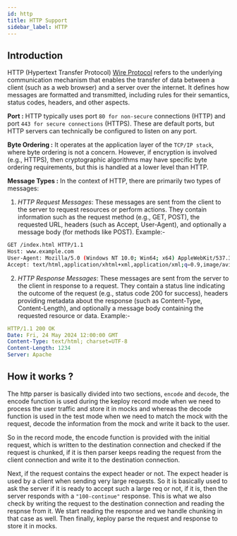 ```yaml
---
id: http
title: HTTP Support
sidebar_label: HTTP
---
```


## Introduction

HTTP (Hypertext Transfer Protocol) [Wire Protocol](https://developer.mozilla.org/en-US/docs/Web/HTTP) refers to the underlying communication mechanism that enables the transfer of data between a client (such as a web browser) and a server over the internet. It defines how messages are formatted and transmitted, including rules for their semantics, status codes, headers, and other aspects.

**Port :** HTTP typically uses port `80 for non-secure` connections (HTTP) and port `443 for secure connections` (HTTPS). These are default ports, but HTTP servers can technically be configured to listen on any port.

**Byte Ordering :** It operates at the application layer of the `TCP/IP stack`, where byte ordering is not a concern. However, if encryption is involved (e.g., HTTPS), then cryptographic algorithms may have specific byte ordering requirements, but this is handled at a lower level than HTTP.

**Message Types :** In the context of HTTP, there are primarily two types of messages:

1. _HTTP Request Messages_: These messages are sent from the client to the server to request resources or perform actions. They contain information such as the request method (e.g., GET, POST), the requested URL, headers (such as Accept, User-Agent), and optionally a message body (for methods like POST). Example:-

```bash
GET /index.html HTTP/1.1
Host: www.example.com
User-Agent: Mozilla/5.0 (Windows NT 10.0; Win64; x64) AppleWebKit/537.36 (KHTML, like Gecko) Chrome/96.0.4664.110 Safari/537.36
Accept: text/html,application/xhtml+xml,application/xml;q=0.9,image/avif,image/webp,image/apng,*/*;q=0.8,application/signed-exchange;v=b3;q=0.9
```

2. _HTTP Response Messages_: These messages are sent from the server to the client in response to a request. They contain a status line indicating the outcome of the request (e.g., status code 200 for success), headers providing metadata about the response (such as Content-Type, Content-Length), and optionally a message body containing the requested resource or data. Example:-

```yaml
HTTP/1.1 200 OK
Date: Fri, 24 May 2024 12:00:00 GMT
Content-Type: text/html; charset=UTF-8
Content-Length: 1234
Server: Apache
```

## How it works ?

The http parser is basically divided into two sections, `encode` and `decode`, the encode function is used during the keploy record mode when we need to process the user traffic and store it in mocks and whereas the decode function is used in the test mode when we need to match the mock with the request, decode the information from the mock and write it back to the user.

So in the record mode, the encode function is provided with the initial request, which is written to the destination connection and checked if the request is chunked, if it is then parser keeps reading the request from the client connection and write it to the destination connection.

Next, if the request contains the expect header or not. The expect header is used by a client when sending very large requests. So it is basically used to ask the server if it is ready to accept such a large req or not, if it is, then the server responds with a `"100-continue"` response. This is what we also check by writing the request to the destination connection and reading the respnse from it. We start reading the response and we handle chunking in that case as well. Then finally, keploy parse the request and response to store it in mocks.
